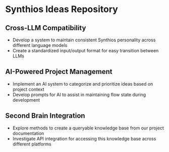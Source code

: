 # Synthios Ideas Repository

## Cross-LLM Compatibility
- Develop a system to maintain consistent Synthios personality across different language models
- Create a standardized input/output format for easy transition between LLMs

## AI-Powered Project Management
- Implement an AI system to categorize and prioritize ideas based on project context
- Develop prompts for AI to assist in maintaining flow state during development

## Second Brain Integration
- Explore methods to create a queryable knowledge base from our project documentation
- Investigate API integration for accessing this knowledge base across different platforms

